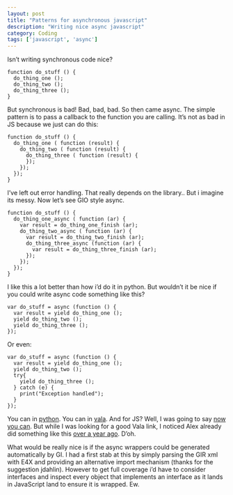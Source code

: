 ```yaml
---
layout: post
title: "Patterns for asynchronous javascript"
description: "Writing nice async javascript"
category: Coding 
tags: ['javascript', 'async']
---
```

Isn’t writing synchronous code nice?

    function do_stuff () {
      do_thing_one ();
      do_thing_two ();
      do_thing_three ();
    }

But synchronous is bad! Bad, bad, bad. So then came async. The simple pattern is to pass a callback to the function you are calling. It’s not as bad in JS because we just can do this:

    function do_stuff () {
      do_thing_one ( function (result) {
        do_thing_two ( function (result) {
          do_thing_three ( function (result) {
          });
        });
      });
    }

I’ve left out error handling. That really depends on the library.. But i imagine its messy. Now let’s see GIO style async.

    function do_stuff () {
      do_thing_one_async ( function (ar) {
        var result = do_thing_one_finish (ar);
        do_thing_two_async ( function (ar) {
          var result = do_thing_two_finish (ar);
          do_thing_three_async (function (ar) {
            var result = do_thing_three_finish (ar);
          });
        });
      });
    }

I like this a lot better than how i’d do it in python. But wouldn’t it be nice if you could write async code something like this?

    var do_stuff = async (function () {
      var result = yield do_thing_one ();
      yield do_thing_two ();
      yield do_thing_three ();
    });

Or even:

    var do_stuff = async (function () {
      var result = yield do_thing_one ();
      yield do_thing_two ();
      try{
        yield do_thing_three ();
      } catch (e) {
        print("Exception handled");
      }
    });

You can in [python](http://blogs.gnome.org/jamesh/2009/01/06/twisted-gio/). You can in [vala](http://blogs.gnome.org/juergbi/2009/09/18/closures-and-asynchronous-methods-in-vala/). And for JS? Well, I was going to say [now you can](http://github.com/Jc2k/whorl). But while I was looking for a good Vala link, I noticed Alex already did something like this [over a year ago](http://blogs.gnome.org/alexl/2008/09/16/async-io-made-easy-using-javascript/). D’oh.

What would be really nice is if the async wrappers could be generated automatically by GI. I had a first stab at this by simply parsing the GIR xml with E4X and providing an alternative import mechanism (thanks for the suggestion jdahlin). However to get full coverage i’d have to consider interfaces and inspect every object that implements an interface as it lands in JavaScript land to ensure it is wrapped. Ew.

